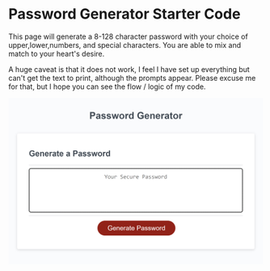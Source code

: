 # Password Generator Starter Code
This page will generate a 8-128 character password with your choice of upper,lower,numbers, and special characters. You are able to mix and match to your heart's desire. 

A huge caveat is that it does not work, I feel I have set up everything but can't get the text to print, although the prompts appear. Please excuse me for that, but I hope you can see the flow / logic of my code. 

<img src="Screenshot_10.png">
